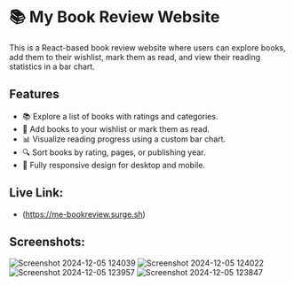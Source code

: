 # 📚 My Book Review Website

This is a React-based book review website where users can explore books, add them to their wishlist, mark them as read, and view their reading statistics in a bar chart.

## Features
- 📚 Explore a list of books with ratings and categories.
- 📝 Add books to your wishlist or mark them as read.
- 📊 Visualize reading progress using a custom bar chart.
- 🔍 Sort books by rating, pages, or publishing year.
- 🎨 Fully responsive design for desktop and mobile.
## Live Link: 
- (https://me-bookreview.surge.sh)
## Screenshots:
![Screenshot 2024-12-05 124039](https://github.com/user-attachments/assets/e2602322-2b3d-45c8-a779-38d8f8e273a0)
![Screenshot 2024-12-05 124022](https://github.com/user-attachments/assets/3bc78405-f244-4357-a538-ed351a8a1b5f)
![Screenshot 2024-12-05 123957](https://github.com/user-attachments/assets/011fffe6-dd6e-4b04-b61a-5da595da4b86)
![Screenshot 2024-12-05 123847](https://github.com/user-attachments/assets/802aedce-33c8-4ed4-b8ad-83b5e1f17f25)

